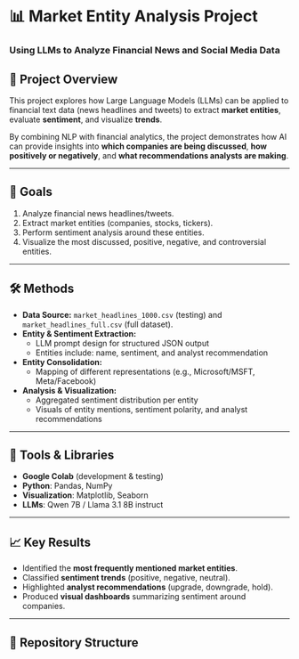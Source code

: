 # 📊 Market Entity Analysis Project
### Using LLMs to Analyze Financial News and Social Media Data

## 🚀 Project Overview
This project explores how Large Language Models (LLMs) can be applied to financial text data (news headlines and tweets) to extract **market entities**, evaluate **sentiment**, and visualize **trends**.  

By combining NLP with financial analytics, the project demonstrates how AI can provide insights into **which companies are being discussed**, **how positively or negatively**, and **what recommendations analysts are making**.

---

## 🎯 Goals
1. Analyze financial news headlines/tweets.  
2. Extract market entities (companies, stocks, tickers).  
3. Perform sentiment analysis around these entities.  
4. Visualize the most discussed, positive, negative, and controversial entities.  

---

## 🛠️ Methods
- **Data Source:** `market_headlines_1000.csv` (testing) and `market_headlines_full.csv` (full dataset).  
- **Entity & Sentiment Extraction:**  
  - LLM prompt design for structured JSON output  
  - Entities include: name, sentiment, and analyst recommendation  
- **Entity Consolidation:**  
  - Mapping of different representations (e.g., Microsoft/MSFT, Meta/Facebook)  
- **Analysis & Visualization:**  
  - Aggregated sentiment distribution per entity  
  - Visuals of entity mentions, sentiment polarity, and analyst recommendations  

---

## 🧰 Tools & Libraries
- **Google Colab** (development & testing)  
- **Python**: Pandas, NumPy  
- **Visualization**: Matplotlib, Seaborn  
- **LLMs**: Qwen 7B / Llama 3.1 8B instruct  

---

## 📈 Key Results
- Identified the **most frequently mentioned market entities**.  
- Classified **sentiment trends** (positive, negative, neutral).  
- Highlighted **analyst recommendations** (upgrade, downgrade, hold).  
- Produced **visual dashboards** summarizing sentiment around companies.  



---

## 📂 Repository Structure
